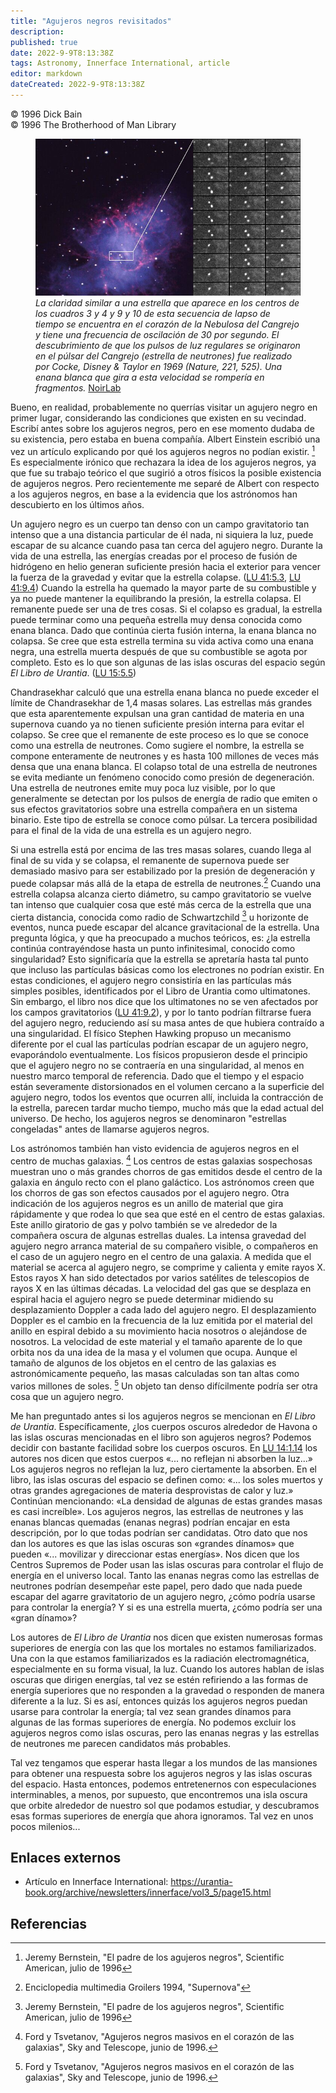 ```yaml
---
title: "Agujeros negros revisitados"
description: 
published: true
date: 2022-9-9T8:13:38Z
tags: Astronomy, Innerface International, article
editor: markdown
dateCreated: 2022-9-9T8:13:38Z
---
```


<p class="v-card v-sheet theme--light grey lighten-3 px-2">© 1996 Dick Bain<br>© 1996 The Brotherhood of Man Library</p>

<figure id="Figure_1" class="image urantiapedia">
<img src="/image/article/Dick_Bain/Black_Holes_Re_visited/noao-03036.jpg">
<figcaption><em>La claridad similar a una estrella que aparece en los centros de los cuadros 3 y 4 y 9 y 10 de esta secuencia de lapso de tiempo se encuentra en el corazón de la Nebulosa del Cangrejo y tiene una frecuencia de oscilación de 30 por segundo. El descubrimiento de que los pulsos de luz regulares se originaron en el púlsar del Cangrejo (estrella de neutrones) fue realizado por Cocke, Disney & Taylor en 1969 (Nature, 221, 525). Una enana blanca que gira a esta velocidad se rompería en fragmentos.</em> <a href="https://noirlab.edu/public/es/images/noao-03036/?nocache=true">NoirLab</a></figcaption>
</figure>

Bueno, en realidad, probablemente no querrías visitar un agujero negro en primer lugar, considerando las condiciones que existen en su vecindad. Escribí antes sobre los agujeros negros, pero en ese momento dudaba de su existencia, pero estaba en buena compañía. Albert Einstein escribió una vez un artículo explicando por qué los agujeros negros no podían existir. [^1] Es especialmente irónico que rechazara la idea de los agujeros negros, ya que fue su trabajo teórico el que sugirió a otros físicos la posible existencia de agujeros negros. Pero recientemente me separé de Albert con respecto a los agujeros negros, en base a la evidencia que los astrónomos han descubierto en los últimos años.

Un agujero negro es un cuerpo tan denso con un campo gravitatorio tan intenso que a una distancia particular de él nada, ni siquiera la luz, puede escapar de su alcance cuando pasa tan cerca del agujero negro. Durante la vida de una estrella, las energías creadas por el proceso de fusión de hidrógeno en helio generan suficiente presión hacia el exterior para vencer la fuerza de la gravedad y evitar que la estrella colapse. ([LU 41:5.3](/es/The_Urantia_Book/41#p5_3), [LU 41:9.4](/es/The_Urantia_Book/41#p9_4)) Cuando la estrella ha quemado la mayor parte de su combustible y ya no puede mantener la equilibrando la presión, la estrella colapsa. El remanente puede ser una de tres cosas. Si el colapso es gradual, la estrella puede terminar como una pequeña estrella muy densa conocida como enana blanca. Dado que continúa cierta fusión interna, la enana blanca no colapsa. Se cree que esta estrella termina su vida activa como una enana negra, una estrella muerta después de que su combustible se agota por completo. Esto es lo que son algunas de las islas oscuras del espacio según _El Libro de Urantia_. ([LU 15:5.5](/es/The_Urantia_Book/15#p5_5))

Chandrasekhar calculó que una estrella enana blanca no puede exceder el límite de Chandrasekhar de 1,4 masas solares. Las estrellas más grandes que esta aparentemente expulsan una gran cantidad de materia en una supernova cuando ya no tienen suficiente presión interna para evitar el colapso. Se cree que el remanente de este proceso es lo que se conoce como una estrella de neutrones. Como sugiere el nombre, la estrella se compone enteramente de neutrones y es hasta 100 millones de veces más densa que una enana blanca. El colapso total de una estrella de neutrones se evita mediante un fenómeno conocido como presión de degeneración. Una estrella de neutrones emite muy poca luz visible, por lo que generalmente se detectan por los pulsos de energía de radio que emiten o sus efectos gravitatorios sobre una estrella compañera en un sistema binario. Este tipo de estrella se conoce como púlsar. La tercera posibilidad para el final de la vida de una estrella es un agujero negro.

Si una estrella está por encima de las tres masas solares, cuando llega al final de su vida y se colapsa, el remanente de supernova puede ser demasiado masivo para ser estabilizado por la presión de degeneración y puede colapsar más allá de la etapa de estrella de neutrones.[^2] Cuando una estrella colapsa alcanza cierto diámetro, su campo gravitatorio se vuelve tan intenso que cualquier cosa que esté más cerca de la estrella que una cierta distancia, conocida como radio de Schwartzchild [^1] u horizonte de eventos, nunca puede escapar del alcance gravitacional de la estrella. Una pregunta lógica, y que ha preocupado a muchos teóricos, es: ¿la estrella continúa contrayéndose hasta un punto infinitesimal, conocido como singularidad? Esto significaría que la estrella se apretaría hasta tal punto que incluso las partículas básicas como los electrones no podrían existir. En estas condiciones, el agujero negro consistiría en las partículas más simples posibles, identificados por el Libro de Urantia como ultimatones. Sin embargo, el libro nos dice que los ultimatones no se ven afectados por los campos gravitatorios ([LU 41:9.2](/es/The_Urantia_Book/41#p9_2)), y por lo tanto podrían filtrarse fuera del agujero negro, reduciendo así su masa antes de que hubiera contraído a una singularidad. El físico Stephen Hawking propuso un mecanismo diferente por el cual las partículas podrían escapar de un agujero negro, evaporándolo eventualmente. Los físicos propusieron desde el principio que el agujero negro no se contraería en una singularidad, al menos en nuestro marco temporal de referencia. Dado que el tiempo y el espacio están severamente distorsionados en el volumen cercano a la superficie del agujero negro, todos los eventos que ocurren allí, incluida la contracción de la estrella, parecen tardar mucho tiempo, mucho más que la edad actual del universo. De hecho, los agujeros negros se denominaron "estrellas congeladas" antes de llamarse agujeros negros.

Los astrónomos también han visto evidencia de agujeros negros en el centro de muchas galaxias. [^3] Los centros de estas galaxias sospechosas muestran uno o más grandes chorros de gas emitidos desde el centro de la galaxia en ángulo recto con el plano galáctico. Los astrónomos creen que los chorros de gas son efectos causados ​​por el agujero negro. Otra indicación de los agujeros negros es un anillo de material que gira rápidamente y que rodea lo que sea que esté en el centro de estas galaxias. Este anillo giratorio de gas y polvo también se ve alrededor de la compañera oscura de algunas estrellas duales. La intensa gravedad del agujero negro arranca material de su compañero visible, o compañeros en el caso de un agujero negro en el centro de una galaxia. A medida que el material se acerca al agujero negro, se comprime y calienta y emite rayos X. Estos rayos X han sido detectados por varios satélites de telescopios de rayos X en las últimas décadas. La velocidad del gas que se desplaza en espiral hacia el agujero negro se puede determinar midiendo su desplazamiento Doppler a cada lado del agujero negro. El desplazamiento Doppler es el cambio en la frecuencia de la luz emitida por el material del anillo en espiral debido a su movimiento hacia nosotros o alejándose de nosotros. La velocidad de este material y el tamaño aparente de lo que orbita nos da una idea de la masa y el volumen que ocupa. Aunque el tamaño de algunos de los objetos en el centro de las galaxias es astronómicamente pequeño, las masas calculadas son tan altas como varios millones de soles. [^3] Un objeto tan denso difícilmente podría ser otra cosa que un agujero negro. 

Me han preguntado antes si los agujeros negros se mencionan en _El Libro de Urantia_. Específicamente, ¿los cuerpos oscuros alrededor de Havona o las islas oscuras mencionadas en el libro son agujeros negros? Podemos decidir con bastante facilidad sobre los cuerpos oscuros. En [LU 14:1.14](/es/The_Urantia_Book/14#p1_14) los autores nos dicen que estos cuerpos «... no reflejan ni absorben la luz...» Los agujeros negros no reflejan la luz, pero ciertamente la absorben. En el libro, las islas oscuras del espacio se definen como: «... los soles muertos y otras grandes agregaciones de materia desprovistas de calor y luz.» Continúan mencionando: «La densidad de algunas de estas grandes masas es casi increíble». Los agujeros negros, las estrellas de neutrones y las enanas blancas quemadas (enanas negras) podrían encajar en esta descripción, por lo que todas podrían ser candidatas. Otro dato que nos dan los autores es que las islas oscuras son «grandes dínamos» que pueden «... movilizar y direccionar estas energías». Nos dicen que los Centros Supremos de Poder usan las islas oscuras para controlar el flujo de energía en el universo local. Tanto las enanas negras como las estrellas de neutrones podrían desempeñar este papel, pero dado que nada puede escapar del agarre gravitatorio de un agujero negro, ¿cómo podría usarse para controlar la energía? Y si es una estrella muerta, ¿cómo podría ser una «gran dínamo»?

Los autores de _El Libro de Urantia_ nos dicen que existen numerosas formas superiores de energía con las que los mortales no estamos familiarizados. Una con la que estamos familiarizados es la radiación electromagnética, especialmente en su forma visual, la luz. Cuando los autores hablan de islas oscuras que dirigen energías, tal vez se estén refiriendo a las formas de energía superiores que no responden a la gravedad o responden de manera diferente a la luz. Si es así, entonces quizás los agujeros negros puedan usarse para controlar la energía; tal vez sean grandes dínamos para algunas de las formas superiores de energía. No podemos excluir los agujeros negros como islas oscuras, pero las enanas negras y las estrellas de neutrones me parecen candidatos más probables.

Tal vez tengamos que esperar hasta llegar a los mundos de las mansiones para obtener una respuesta sobre los agujeros negros y las islas oscuras del espacio. Hasta entonces, podemos entretenernos con especulaciones interminables, a menos, por supuesto, que encontremos una isla oscura que orbite alrededor de nuestro sol que podamos estudiar, y descubramos esas formas superiores de energía que ahora ignoramos. Tal vez en unos pocos milenios...

## Enlaces externos

- Artículo en Innerface International: https://urantia-book.org/archive/newsletters/innerface/vol3_5/page15.html

## Referencias

[^1]: Jeremy Bernstein, "El padre de los agujeros negros", Scientific American, julio de 1996

[^2]: Enciclopedia multimedia Groilers 1994, "Supernova"

[^3]: Ford y Tsvetanov, "Agujeros negros masivos en el corazón de las galaxias", Sky and Telescope, junio de 1996.
